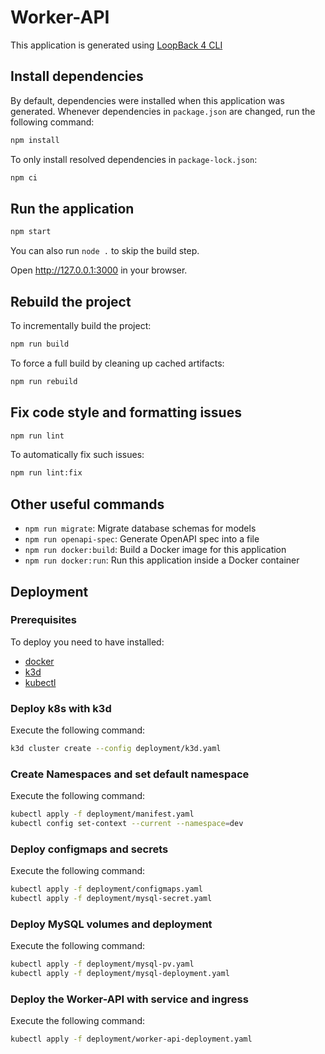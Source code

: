 # Worker-API

This application is generated using [LoopBack 4 CLI](https://loopback.io/doc/en/lb4/Command-line-interface.html)

## Install dependencies

By default, dependencies were installed when this application was generated.
Whenever dependencies in `package.json` are changed, run the following command:

```sh
npm install
```

To only install resolved dependencies in `package-lock.json`:

```sh
npm ci
```

## Run the application

```sh
npm start
```

You can also run `node .` to skip the build step.

Open http://127.0.0.1:3000 in your browser.

## Rebuild the project

To incrementally build the project:

```sh
npm run build
```

To force a full build by cleaning up cached artifacts:

```sh
npm run rebuild
```

## Fix code style and formatting issues

```sh
npm run lint
```

To automatically fix such issues:

```sh
npm run lint:fix
```

## Other useful commands

- `npm run migrate`: Migrate database schemas for models
- `npm run openapi-spec`: Generate OpenAPI spec into a file
- `npm run docker:build`: Build a Docker image for this application
- `npm run docker:run`: Run this application inside a Docker container

## Deployment

### Prerequisites
To deploy you need to have installed:
- [docker](https://docs.docker.com/engine/install/)
- [k3d](https://k3d.io/v5.4.6/#installation)
- [kubectl](https://kubernetes.io/docs/tasks/tools/#kubectl)

### Deploy k8s with k3d
Execute the following command:
```sh
k3d cluster create --config deployment/k3d.yaml
```

### Create Namespaces and set default namespace
Execute the following command:
```sh
kubectl apply -f deployment/manifest.yaml
kubectl config set-context --current --namespace=dev
```

### Deploy configmaps and secrets
Execute the following command:
```sh
kubectl apply -f deployment/configmaps.yaml
kubectl apply -f deployment/mysql-secret.yaml
```

### Deploy MySQL volumes and deployment
Execute the following command:
```sh
kubectl apply -f deployment/mysql-pv.yaml
kubectl apply -f deployment/mysql-deployment.yaml
```

### Deploy the Worker-API with service and ingress
Execute the following command:
```sh
kubectl apply -f deployment/worker-api-deployment.yaml
```


